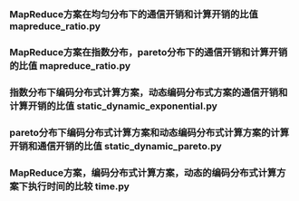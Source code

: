 ### MapReduce方案在均匀分布下的通信开销和计算开销的比值 mapreduce_ratio.py

### MapReduce方案在指数分布，pareto分布下的通信开销和计算开销的比值 mapreduce_ratio.py

### 指数分布下编码分布式计算方案，动态编码分布式方案的通信开销和计算开销的比值 static_dynamic_exponential.py

### pareto分布下编码分布式计算方案和动态编码分布式计算方案的计算开销和通信开销的比值 static_dynamic_pareto.py

### MapReduce方案，编码分布式计算方案，动态的编码分布式计算方案下执行时间的比较 time.py